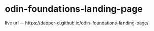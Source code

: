 # odin-foundations-landing-page
live url --  https://dapper-d.github.io/odin-foundations-landing-page/
